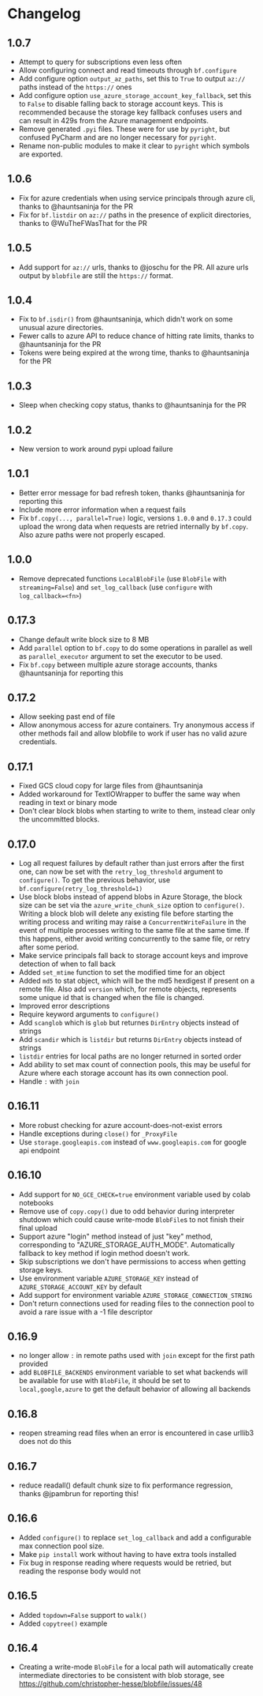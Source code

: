 # Changelog

## 1.0.7

* Attempt to query for subscriptions even less often
* Allow configuring connect and read timeouts through `bf.configure`
* Add configure option `output_az_paths`, set this to `True` to output `az://` paths instead of the `https://` ones
* Add configure option `use_azure_storage_account_key_fallback`, set this to `False` to disable falling back to storage account keys.  This is recommended because the storage key fallback confuses users and can result in 429s from the Azure management endpoints.
* Remove generated `.pyi` files.  These were for use by `pyright`, but confused PyCharm and are no longer necessary for `pyright`.
* Rename non-public modules to make it clear to `pyright` which symbols are exported.

## 1.0.6

* Fix for azure credentials when using service principals through azure cli, thanks to @hauntsaninja for the PR
* Fix for `bf.listdir` on `az://` paths in the presence of explicit directories, thanks to @WuTheFWasThat for the PR

## 1.0.5

* Add support for `az://` urls, thanks to @joschu for the PR.  All azure urls output by `blobfile` are still the `https://` format.

## 1.0.4

* Fix to `bf.isdir()` from @hauntsaninja, which didn't work on some unusual azure directories.
* Fewer calls to azure API to reduce chance of hitting rate limits, thanks to @hauntsaninja for the PR
* Tokens were being expired at the wrong time, thanks to @hauntsaninja for the PR

## 1.0.3

* Sleep when checking copy status, thanks to @hauntsaninja for the PR

## 1.0.2

* New version to work around pypi upload failure

## 1.0.1

* Better error message for bad refresh token, thanks @hauntsaninja for reporting this
* Include more error information when a request fails
* Fix `bf.copy(..., parallel=True)` logic, versions `1.0.0` and `0.17.3` could upload the wrong data when requests are retried internally by `bf.copy`.  Also azure paths were not properly escaped.

## 1.0.0

* Remove deprecated functions `LocalBlobFile` (use `BlobFile` with `streaming=False`) and `set_log_callback` (use `configure` with `log_callback=<fn>`)

## 0.17.3

* Change default write block size to 8 MB
* Add `parallel` option to `bf.copy` to do some operations in parallel as well as `parallel_executor` argument to set the executor to be used.
* Fix `bf.copy` between multiple azure storage accounts, thanks @hauntsaninja for reporting this

## 0.17.2

* Allow seeking past end of file
* Allow anonymous access for azure containers.  Try anonymous access if other methods fail and allow blobfile to work if user has no valid azure credentials.

## 0.17.1

* Fixed GCS cloud copy for large files from @hauntsaninja
* Added workaround for TextIOWrapper to buffer the same way when reading in text or binary mode
* Don't clear block blobs when starting to write to them, instead clear only the uncommitted blocks.

## 0.17.0

* Log all request failures by default rather than just errors after the first one, can now be set with the `retry_log_threshold` argument to `configure()`.  To get the previous behavior, use `bf.configure(retry_log_threshold=1)`
* Use block blobs instead of append blobs in Azure Storage, the block size can be set via the `azure_write_chunk_size` option to `configure()`.  Writing a block blob will delete any existing file before starting the writing process and writing may raise a `ConcurrentWriteFailure` in the event of multiple processes writing to the same file at the same time.  If this happens, either avoid writing concurrently to the same file, or retry after some period.
* Make service principals fall back to storage account keys and improve detection of when to fall back
* Added `set_mtime` function to set the modified time for an object
* Added `md5` to stat object, which will be the md5 hexdigest if present on a remote file.  Also add `version` which, for remote objects, represents some unique id that is changed when the file is changed.
* Improved error descriptions
* Require keyword arguments to `configure()`
* Add `scanglob` which is `glob` but returnes `DirEntry` objects instead of strings
* Add `scandir` which is `listdir` but returns `DirEntry` objects instead of strings
* `listdir` entries for local paths are no longer returned in sorted order
* Add ability to set max count of connection pools, this may be useful for Azure where each storage account has its own connection pool.
* Handle `:` with `join`

## 0.16.11

* More robust checking for azure account-does-not-exist errors
* Handle exceptions during `close()` for `_ProxyFile`
* Use `storage.googleapis.com` instead of `www.googleapis.com` for google api endpoint

## 0.16.10

* Add support for `NO_GCE_CHECK=true` environment variable used by colab notebooks
* Remove use of `copy.copy()` due to odd behavior during interpreter shutdown which could cause write-mode `BlobFile`s to not finish their final upload
* Support azure "login" method instead of just "key" method, corresponding to "AZURE_STORAGE_AUTH_MODE".  Automatically fallback to key method if login method doesn't work.
* Skip subscriptions we don't have permissions to access when getting storage keys.
* Use environment variable `AZURE_STORAGE_KEY` instead of `AZURE_STORAGE_ACCOUNT_KEY` by default
* Add support for environment variable `AZURE_STORAGE_CONNECTION_STRING`
* Don't return connections used for reading files to the connection pool to avoid a rare issue with a -1 file descriptor

## 0.16.9

* no longer allow `:` in remote paths used with `join` except for the first path provided
* add `BLOBFILE_BACKENDS` environment variable to set what backends will be available for use with `BlobFile`, it should be set to `local,google,azure` to get the default behavior of allowing all backends

## 0.16.8

* reopen streaming read files when an error is encountered in case urllib3 does not do this

## 0.16.7

* reduce readall() default chunk size to fix performance regression, thanks @jpambrun for reporting this!

## 0.16.6

* Added `configure()` to replace `set_log_callback` and add a configurable max connection pool size.
* Make `pip install` work without having to have extra tools installed
* Fix bug in response reading where requests would be retried, but reading the response body would not

## 0.16.5

* Added `topdown=False` support to `walk()`
* Added `copytree()` example

## 0.16.4

* Creating a write-mode `BlobFile` for a local path will automatically create intermediate directories to be consistent with blob storage, see https://github.com/christopher-hesse/blobfile/issues/48
